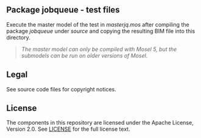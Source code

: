 ## Package jobqueue - test files

Execute the master model of the test in *masterjq.mos* after compiling the package *jobqueue* under *source* and copying the resulting BIM file into this directory.

> *The master model can only be compiled with Mosel 5, but the submodels can be run on older versions of Mosel.*

## Legal

See source code files for copyright notices.

## License

The components in this repository are licensed under the Apache License, Version 2.0. See [LICENSE](../../../LICENSE) for the full license text.
 
